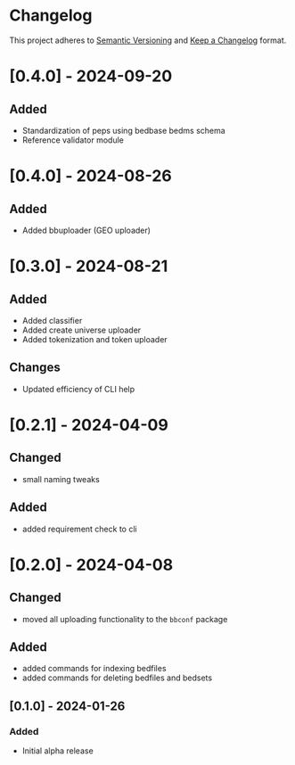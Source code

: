 # Changelog

This project adheres to [Semantic Versioning](https://semver.org/spec/v2.0.0.html) and [Keep a Changelog](https://keepachangelog.com/en/1.0.0/) format.

# [0.4.0] - 2024-09-20
## Added
- Standardization of peps using bedbase bedms schema
- Reference validator module


# [0.4.0] - 2024-08-26
## Added
- Added bbuploader (GEO uploader)

# [0.3.0] - 2024-08-21
## Added
- Added classifier
- Added create universe uploader
- Added tokenization and token uploader

## Changes
- Updated efficiency of CLI help


# [0.2.1] - 2024-04-09
## Changed
- small naming tweaks

## Added
- added requirement check to cli


# [0.2.0] - 2024-04-08
## Changed
- moved all uploading functionality to the `bbconf` package

## Added
- added commands for indexing bedfiles
- added commands for deleting bedfiles and bedsets


## [0.1.0] - 2024-01-26
### Added
- Initial alpha release
